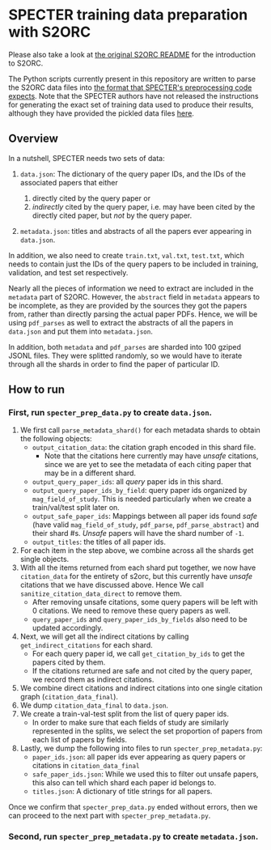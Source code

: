 # SPECTER training data preparation with S2ORC

Please also take a look at [the original S2ORC README](https://github.com/ronaldseoh/s2orc/blob/master/README_original.md) for the introduction to S2ORC. 

The Python scripts currently present in this repository are written to parse the S2ORC data files into [the format that SPECTER's preprocessing code expects](https://github.com/ronaldseoh/specter#advanced-training-your-own-model). Note that the SPECTER authors have not released the instructions for generating the exact set of training data used to produce their results, although they have provided the pickled data files [here](https://github.com/allenai/specter/issues/2).

## Overview

In a nutshell, SPECTER needs two sets of data:

1. `data.json`: The dictionary of the query paper IDs, and the IDs of the associated papers that either
    1. directly cited by the query paper or
    2. *indirectly* cited by the query paper, i.e. may have been cited by the directly cited paper, but *not* by the query paper.

2. `metadata.json`: titles and abstracts of all the papers ever appearing in `data.json`.

In addition, we also need to create `train.txt`, `val.txt`, `test.txt`, which needs to contain just the IDs of the query papers to be included in training, validation, and test set respectively.

Nearly all the pieces of information we need to extract are included in the `metadata` part of S2ORC. However, the `abstract` field in `metadata` appears to be incomplete, as they are provided by the sources they got the papers from, rather than directly parsing the actual paper PDFs. Hence, we will be using `pdf_parses` as well to extract the abstracts of all the papers in `data.json` and put them into `metadata.json`.

In addition, both `metadata` and `pdf_parses` are sharded into 100 gziped JSONL files. They were splitted randomly, so we would have to iterate through all the shards in order to find the paper of particular ID.

## How to run

### First, run `specter_prep_data.py` to create `data.json`.

1. We first call `parse_metadata_shard()` for each metadata shards to obtain the following objects:
    - `output_citation_data`: the citation graph encoded in this shard file.
        - Note that the citations here currently may have *unsafe* citations, since we are yet to see the metadata of each citing paper that may be in a different shard.
    - `output_query_paper_ids`: all *query* paper ids in this shard.
    - `output_query_paper_ids_by_field`: query paper ids organized by `mag_field_of_study`. This is needed particularly when we create a train/val/test split later on.
    - `output_safe_paper_ids`: Mappings between all paper ids found *safe* (have valid `mag_field_of_study`, `pdf_parse`, `pdf_parse_abstract`) and their shard #s. *Unsafe* papers will have the shard number of `-1`.
    - `output_titles`: the titles of all paper ids.
2. For each item in the step above, we combine across all the shards get single objects.
3. With all the items returned from each shard put together, we now have `citation_data` for the entirety of s2orc, but this currently have *unsafe* citations that we have discussed above. Hence We call `sanitize_citation_data_direct` to remove them.
    - After removing unsafe citations, some query papers will be left with 0 citations. We need to remove these query papers as well.
    - `query_paper_ids` and `query_paper_ids_by_fields` also need to be updated accordingly.
4. Next, we will get all the indirect citations by calling `get_indirect_citations` for each shard.
    - For each query paper id, we call `get_citation_by_ids` to get the papers cited by them.
    - If the citations returned are safe and not cited by the query paper, we record them as indirect citations.
5. We combine direct citations and indirect citations into one single citation graph (`citation_data_final`).
6. We dump `citation_data_final` to `data.json`.
7. We create a train-val-test split from the list of query paper ids.
    - In order to make sure that each fields of study are similarly represented in the splits, we select the set proportion of papers from each list of papers by fields.
8. Lastly, we dump the following into files to run `specter_prep_metadata.py`:
    - `paper_ids.json`: all paper ids ever appearing as query papers or citations in `citation_data_final`
    - `safe_paper_ids.json`: While we used this to filter out unsafe papers, this also can tell which shard each paper id belongs to.
    - `titles.json`: A dictionary of title strings for all papers. 

Once we confirm that `specter_prep_data.py` ended without errors, then we can proceed to the next part with `specter_prep_metadata.py`.

### Second, run `specter_prep_metadata.py` to create `metadata.json`.


